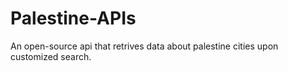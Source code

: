 # Palestine-APIs
An open-source api that retrives data about palestine cities upon customized search.
